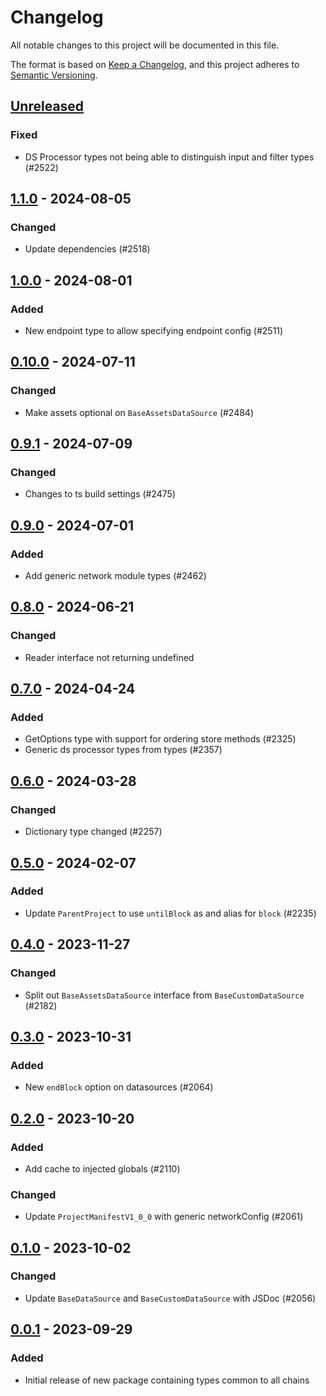 # Changelog
All notable changes to this project will be documented in this file.

The format is based on [Keep a Changelog](https://keepachangelog.com/en/1.0.0/),
and this project adheres to [Semantic Versioning](https://semver.org/spec/v2.0.0.html).

## [Unreleased]
### Fixed
- DS Processor types not being able to distinguish input and filter types (#2522)

## [1.1.0] - 2024-08-05
### Changed
- Update dependencies (#2518)

## [1.0.0] - 2024-08-01
### Added
- New endpoint type to allow specifying endpoint config (#2511)

## [0.10.0] - 2024-07-11
### Changed
- Make assets optional on `BaseAssetsDataSource` (#2484)

## [0.9.1] - 2024-07-09
### Changed
- Changes to ts build settings (#2475)

## [0.9.0] - 2024-07-01
### Added
- Add generic network module types (#2462)

## [0.8.0] - 2024-06-21
### Changed
- Reader interface not returning undefined

## [0.7.0] - 2024-04-24
### Added
- GetOptions type with support for ordering store methods (#2325)
- Generic ds processor types from types (#2357)

## [0.6.0] - 2024-03-28
### Changed
- Dictionary type changed (#2257)

## [0.5.0] - 2024-02-07
### Added
- Update `ParentProject` to use `untilBlock` as and alias for `block` (#2235)

## [0.4.0] - 2023-11-27
### Changed
- Split out `BaseAssetsDataSource` interface from `BaseCustomDataSource` (#2182)

## [0.3.0] - 2023-10-31
### Added
- New `endBlock` option on datasources (#2064)

## [0.2.0] - 2023-10-20
### Added
- Add cache to injected globals (#2110)

### Changed
- Update `ProjectManifestV1_0_0` with generic networkConfig (#2061)

## [0.1.0] - 2023-10-02
### Changed
- Update `BaseDataSource` and `BaseCustomDataSource` with JSDoc (#2056)

## [0.0.1] - 2023-09-29
### Added
- Initial release of new package containing types common to all chains

[Unreleased]: https://github.com/subquery/subql/compare/types-core/1.1.0...HEAD
[1.1.0]: https://github.com/subquery/subql/compare/types-core/1.0.0...types-core/1.1.0
[1.0.0]: https://github.com/subquery/subql/compare/types-core/0.10.0...types-core/1.0.0
[0.10.0]: https://github.com/subquery/subql/compare/types-core/0.9.1...types-core/0.10.0
[0.9.1]: https://github.com/subquery/subql/compare/types-core/0.9.0...types-core/0.9.1
[0.9.0]: https://github.com/subquery/subql/compare/types-core/0.8.0...types-core/0.9.0
[0.8.0]: https://github.com/subquery/subql/compare/types-core/0.7.0...types-core/0.8.0
[0.7.0]: https://github.com/subquery/subql/compare/types-core/0.6.0...types-core/0.7.0
[0.6.0]: https://github.com/subquery/subql/compare/types-core/0.5.0...types-core/0.6.0
[0.5.0]: https://github.com/subquery/subql/compare/types-core/0.4.0...types-core/0.5.0
[0.4.0]: https://github.com/subquery/subql/compare/types-core/0.3.0...types-core/0.4.0
[0.3.0]: https://github.com/subquery/subql/compare/types-core/0.2.0...types-core/0.3.0
[0.2.0]: https://github.com/subquery/subql/compare/types-core/0.1.0...types-core/0.2.0
[0.1.0]: https://github.com/subquery/subql/compare/types-core/0.0.1...types-core/0.1.0
[0.0.1]: https://github.com/subquery/subql/tag/types-core/0.0.1
